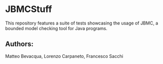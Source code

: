 # JBMCStuff
This repository features a suite of tests showcasing the usage of JBMC, a bounded model checking tool for Java programs.
## Authors:
Matteo Bevacqua, Lorenzo Carpaneto, Francesco Sacchi

